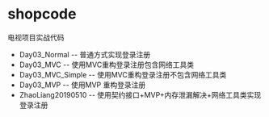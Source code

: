 # shopcode
电视项目实战代码

- Day03_Normal -- 普通方式实现登录注册
- Day03_MVC -- 使用MVC重构登录注册包含网络工具类
- Day03_MVC_Simple -- 使用MVC重构登录注册不包含网络工具类
- Day03_MVP -- 使用MVP 重构登录注册
- ZhaoLiang20190510 -- 使用契约接口+MVP+内存泄漏解决+网络工具类实现登录注册
